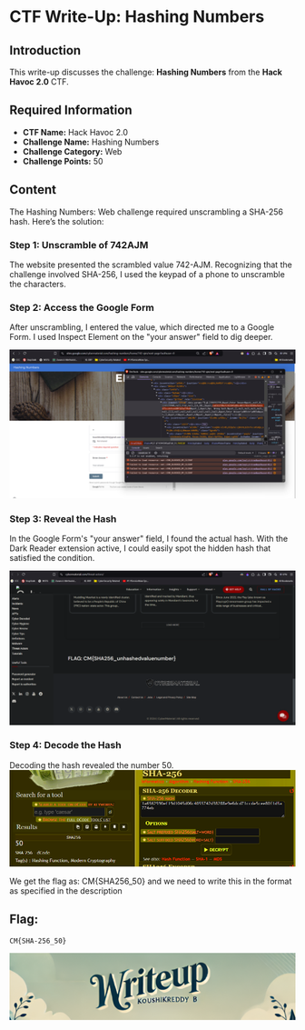 # CTF Write-Up: Hashing Numbers

## Introduction

This write-up discusses the challenge: **Hashing Numbers** from the **Hack Havoc 2.0** CTF.

## Required Information

- **CTF Name:** Hack Havoc 2.0
- **Challenge Name:** Hashing Numbers
- **Challenge Category:** Web
- **Challenge Points:** 50

## Content
The Hashing Numbers: Web challenge required unscrambling a SHA-256 hash. Here’s the solution:
### Step 1: Unscramble of 742AJM
The website presented the scrambled value 742-AJM. Recognizing that the challenge involved SHA-256, I used the keypad of a phone to unscramble the characters.

### Step 2: Access the Google Form
After unscrambling, I entered the value, which directed me to a Google Form. I used Inspect Element on the "your answer" field to dig deeper.

![](src/images/25.png)

### Step 3: Reveal the Hash
In the Google Form's "your answer" field, I found the actual hash. With the Dark Reader extension active, I could easily spot the hidden hash that satisfied the condition.

![](src/images/26.png)

### Step 4: Decode the Hash
Decoding the hash revealed the number 50. 
![](src/images/27.png)

We get the flag as: CM{SHA256_50} and we need to write this in the format as specified in the description

## Flag: 
    CM{SHA-256_50}
                 


![CTF Writeup by KoushikReddyB](src/images/Credits.png)